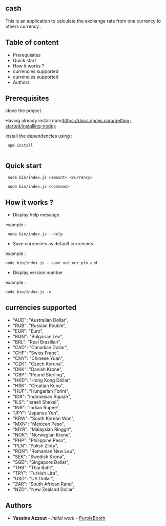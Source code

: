 

## cash

This is an application to calculate the exchange rate from one currency to others currency .

## Table of content 
* Prerequisites
* Quick start
* How it works ?  
* currencies supported 
* currencies supported 
* Authors


## Prerequisites

clone the project .

Having already install npm(https://docs.npmjs.com/getting-started/installing-node);

Install the dependencies using :
```
 npm install 
 
```

## Quick start

```
 node bin/index.js <amount> <currency>

 node bin/index.js <command>

```
  

## How it works ?  

* Display help message

example :

```
 node bin/index.js --help
```


* Save currencies as default currencies

example :

```
node bin/index.js --save usd eur pln aud
```

* Display version number

example :

```
node bin/index.js -v
```
## currencies supported 


  * "AUD": "Australian Dollar",
  * "RUB": "Russian Rouble",
  * "EUR": "Euro",
  * "BGN": "Bulgarian Lev",
  * "BRL": "Real Brazilian",
  * "CAD": "Canadian Dollar",
  * "CHF": "Swiss Franc",
  * "CNY": "Chinese Yuan",
  * "CZK": "Czech Koruna",
  * "DKK": "Danish Krone",
  * "GBP": "Pound Sterling",
  * "HKD": "Hong Kong Dollar",
  * "HRK": "Croatian Kuna",
  * "HUF": "Hungarian Forint",
  * "IDR": "Indonesian Rupiah",
  * "ILS": "Israeli Shekel",
  * "INR": "Indian Rupee",
  * "JPY": "Japanes Yen",
  * "KRW": "South Korean Won",
  * "MXN": "Mexican Peso",
  * "MYR": "Malaysian Ringgit",
  * "NOK": "Norwegian Krone",
  * "PHP": "Philippine Peso",
  * "PLN": "Polish Zloty",
  * "RON": "Romanian New Leu",
  * "SEK": "Swedish Krona",
  * "SGD": "Singapore Dollar",
  * "THB": "Thai Baht",
  * "TRY": "Turkish Lira",
  * "USD": "US Dollar",
  * "ZAR": "South African Rand",
  * "NZD": "New Zealand Dollar"

## Authors

* **Yassine Azzout** - *Initial work* - [PurpleBooth](https://github.com/92bondstreet)


